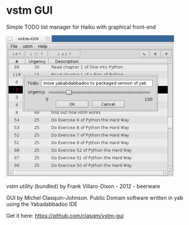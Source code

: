 # vstm GUI

Simple TODO list manager for Haiku with graphical front-end

![VSTM GUI](vstm-gui.png)

vstm utility (bundled) by Frank Villaro-Dixon - 2012 - beerware

GUI by Michel Clasquin-Johnson. Public Domain software written in yab using the Yabadabbadoo IDE

Get it here: https://github.com/clasqm/vstm-gui
